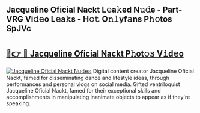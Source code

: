 ## Jacqueline Oficial Nackt L𝚎a𝚔ed N𝚞𝚍e - Part-VRG Vi𝚍𝚎o L𝚎a𝚔s - H𝚘𝚝 O𝚗𝚕yf𝚊ns P𝚑𝚘tos SpJVc

# <h2><a href="http://kf17n8.oniu.top/?m=Jacqueline+Oficial+Nackt">🔗👉 🔴 Jacqueline Oficial Nackt P𝚑ot𝚘𝚜 V𝚒d𝚎o</a></h2>

[![Jacqueline Oficial Nackt Nu𝚍e𝚜](https://i.imgur.com/0qMVB7G.gif)](http://kf17n8.oniu.top/?m=Jacqueline+Oficial+Nackt)
Digital content creator Jacqueline Oficial Nackt, famed for disseminating dance and lifestyle ideas, through performances and personal vlogs on social media. Gifted ventriloquist Jacqueline Oficial Nackt, famed for their exceptional skills and accomplishments in manipulating inanimate objects to appear as if they're speaking.  
